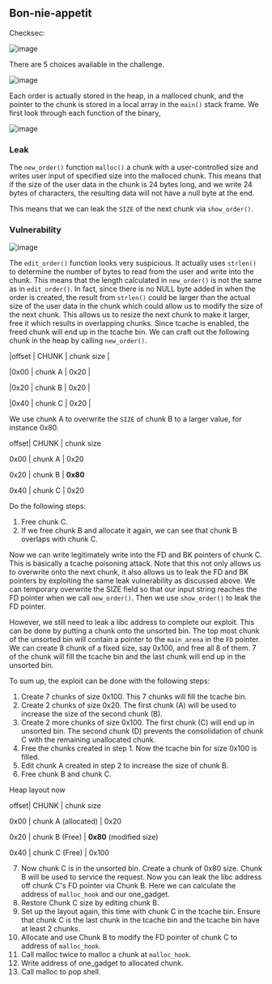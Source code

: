 
## Bon-nie-appetit
Checksec:

![image](https://user-images.githubusercontent.com/24536991/170828622-f9ffaeb2-c6a7-4ccb-a24f-17cc50911e0c.png)

There are 5 choices available in the challenge.

![image](https://user-images.githubusercontent.com/24536991/170828651-ce3bec8a-b947-4081-81eb-6fc562da4eff.png)

Each order is actually stored in the heap, in a malloced chunk, and the pointer to the chunk is stored in a local array in the `main()` stack frame.
We first look through each function of the binary,

![image](https://user-images.githubusercontent.com/24536991/170829159-7770c928-6c5d-4dfd-97ae-4b840e7c63e5.png)

### Leak 
The `new_order()` function `malloc()` a chunk with a user-controlled size and writes user input of specified size into the malloced chunk. This means that if the size of the user data in the chunk is 24 bytes long, and we write 24 bytes of characters, the resulting data will not have a null byte at the end. 

This means that we can leak the `SIZE` of the next chunk via `show_order()`.

### Vulnerability

![image](https://user-images.githubusercontent.com/24536991/170829119-56400929-e779-4642-8037-28598dfa0842.png)

The `edit_order()` function looks very suspicious. It actually uses `strlen()` to determine the number of bytes to read from the user and write into the chunk. This means that the length calculated in `new_order()` is not the same as in `edit_order()`. In fact, since there is no NULL byte added in when the order is created, the result from `strlen()` could be larger than the actual size of the user data in the chunk which could allow us to modify the size of the next chunk. This allows us to resize the next chunk to make it larger, free it which results in overlapping chunks. Since tcache is enabled, the freed chunk will end up in the tcache bin. We can craft out the following chunk in the heap by calling `new_order()`.

|offset | CHUNK   | chunk size |

|0x00  | chunk A |   0x20 |

|0x20  | chunk B |   0x20 |

|0x40  | chunk C |   0x20 |


We use chunk A to overwrite the `SIZE` of chunk B to a larger value, for instance 0x80. 


offset| CHUNK   | chunk size

0x00  | chunk A |   0x20

0x20  | chunk B |   **0x80**

0x40  | chunk C |   0x20

Do the following steps:

1. Free chunk C. 
2. If we free chunk B and allocate it again, we can see that chunk B overlaps with chunk C.

Now we can write legitimately write into the FD and BK pointers of chunk C. This is basically a tcache poisoning attack. Note that this not only allows us to overwrite onto the next chunk, it also allows us to leak the FD and BK pointers by exploiting the same leak vulnerability as discussed above. We can temporary overwrite the SIZE field so that our input string reaches the FD pointer when we call `new_order()`. Then we use `show_order()` to leak the FD pointer.

However, we still need to leak a libc address to complete our exploit. This can be done by putting a chunk onto the unsorted bin. The top most chunk of the unsorted bin will contain a pointer to the `main_arena` in the `FD` pointer. We can create 8 chunk of a fixed size, say 0x100, and free all 8 of them. 7 of the chunk will fill the tcache bin and the last chunk will end up in the unsorted bin.  


To sum up, the exploit can be done with the following steps:
1. Create 7 chunks of size 0x100. This 7 chunks will fill the tcache bin.
2. Create 2 chunks of size 0x20. The first chunk (A) will be used to increase the size of the second chunk (B). 
3. Create 2 more chunks of size 0x100. The first chunk (C) will end up in unsorted bin. The second chunk (D) prevents the consolidation of chunk C with the remaining unallocated chunk.
4. Free the chunks created in step 1. Now the tcache bin for size 0x100 is filled.
5. Edit chunk A created in step 2 to increase the size of chunk B.
6. Free chunk B and chunk C. 

Heap layout now

offset| CHUNK               | chunk size

0x00  | chunk A (allocated) |   0x20

0x20  | chunk B (Free)      |   **0x80** (modified size)

0x40  | chunk C (Free)      |   0x100

7. Now chunk C is in the unsorted bin. Create a chunk of 0x80 size. Chunk B will be used to service the request. Now you can leak the libc address off chunk C's FD pointer via Chunk B. Here we can calculate the address of `malloc_hook` and our one_gadget.
8. Restore Chunk C size by editing chunk B.
9. Set up the layout again, this time with chunk C in the tcache bin. Ensure that chunk C is the last chunk in the tcache bin and the tcache bin have at least 2 chunks.
10. Allocate and use Chunk B to modify the FD pointer of chunk C to address of `malloc_hook`.
11. Call malloc twice to malloc a chunk at `malloc_hook`.
12. Write address of one_gadget to allocated chunk.
13. Call malloc to pop shell.
